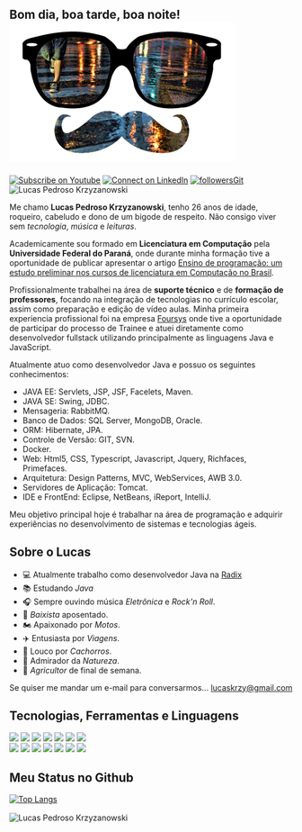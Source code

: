 ## Bom dia, boa tarde, boa noite! <img src="https://github.com/LucasKrzy/LucasKrzy/blob/main/bigode.gif?raw=true" size="10%">

[![Subscribe on Youtube](https://img.shields.io/badge/--youtube?label=Youtube&logo=Youtube&style=social)](https://www.youtube.com/channel/UC6ereSIzJmpzzcDB3TNfyRw/) [![Connect on LinkedIn](https://img.shields.io/badge/--linkedin?label=LinkedIn&logo=LinkedIn&style=social)](https://www.linkedin.com/in/lucas-krzyzanowski-44928b161/) [![followersGit](https://img.shields.io/github/followers/LucasKrzy?style=social)](https://github.com/LucasKrzy) <img src="https://komarev.com/ghpvc/?username=LucasKrzy&label=Profile%20views&color=0e75b6&style=social" alt="Lucas Pedroso Krzyzanowski" />


Me chamo **Lucas Pedroso Krzyzanowski**, tenho 26 anos de idade, roqueiro, cabeludo e dono de um bigode de respeito. Não consigo viver sem *tecnologia*, *música* e *leituras*.

Academicamente sou formado em **Licenciatura em Computação** pela **Universidade Federal do Paraná**, onde durante minha formação tive a oportunidade de publicar apresentar o artigo <a href="https://www.br-ie.org/pub/index.php/wcbie/article/view/8943">Ensino de programação: um estudo preliminar nos cursos de licenciatura em Computação no Brasil</a>.


Profissionalmente trabalhei na área de **suporte técnico** e de **formação de professores**, focando na integração de tecnologias no currículo escolar, assim como preparação e edição de vídeo aulas. Minha primeira experiencia profissional foi na empresa [Foursys](https://www.foursys.com.br) onde tive a oportunidade de participar do processo de Trainee e atuei diretamente como desenvolvedor fullstack utilizando principalmente as linguagens Java e JavaScript.

Atualmente atuo como desenvolvedor Java e possuo os seguintes conhecimentos:


- JAVA EE: Servlets, JSP, JSF, Facelets, Maven.
- JAVA SE: Swing, JDBC.
- Mensageria: RabbitMQ.
- Banco de Dados: SQL Server, MongoDB, Oracle.
- ORM: Hibernate, JPA.
- Controle de Versão: GIT, SVN.
- Docker.
- Web: Html5, CSS, Typescript, Javascript, Jquery, Richfaces, Primefaces.
- Arquitetura: Design Patterns, MVC, WebServices, AWB 3.0.
- Servidores de Aplicação: Tomcat.
- IDE e FrontEnd: Eclipse, NetBeans, iReport, IntelliJ.


Meu objetivo principal hoje é trabalhar na área de programação e adquirir experiências no desenvolvimento de sistemas e tecnologias ágeis. 
## Sobre o Lucas

- 💻 Atualmente trabalho como desenvolvedor Java na [Radix](https://www.radixeng.com.br/negocios/software) 
- 📚 Estudando *Java*
- 🎧 Sempre ouvindo música *Eletrônica* e *Rock'n Roll*.
- 🎸 *Baixista* aposentado.
- 🏍️ Apaixonado por *Motos*.
- ✈️ Entusiasta por *Viagens*.
- 🐶 Louco por *Cachorros*.
- 🌳 Admirador da *Natureza*.
- 🚜 *Agricultor* de final de semana. 


Se quiser me mandar um e-mail para conversarmos... [lucaskrzy@gmail.com](mailto:lucaskrzy@gmail.com)
## Tecnologias, Ferramentas e Linguagens

<code><img width="10%" src="https://www.vectorlogo.zone/logos/visualstudio_code/visualstudio_code-ar21.svg"></code> <code><img width="10%" src="https://www.vectorlogo.zone/logos/eclipse/eclipse-ar21.svg"></code> <code><img width="10%" src="https://www.vectorlogo.zone/logos/atom_io/atom_io-ar21.svg"></code> <code><img width="10%" src="https://www.vectorlogo.zone/logos/git-scm/git-scm-ar21.svg"></code> <code><img width="10%" src="https://www.vectorlogo.zone/logos/github/github-ar21.svg"></code> </code> <code><img width="10%" src="https://www.vectorlogo.zone/logos/java/java-ar21.svg"></code> <code><img width="10%" src="https://www.vectorlogo.zone/logos/javascript/javascript-ar21.svg"></code> <br/>
<code><img width="10%" src="https://www.vectorlogo.zone/logos/getbootstrap/getbootstrap-ar21.svg"></code> <code><img width="10%" src="https://www.vectorlogo.zone/logos/netlifyapp_watercss/netlifyapp_watercss-ar21.svg"></code> </code> <code><img width="10%" src="https://www.vectorlogo.zone/logos/w3_html5/w3_html5-ar21.svg"></code> <code><img width="10%" src="https://www.vectorlogo.zone/logos/mysql/mysql-ar21.svg"></code> <code><img width="10%" src="https://upload.wikimedia.org/wikipedia/de/a/aa/Heidisql_logo.svg"></code> <code><img width="10%" src="https://www.vectorlogo.zone/logos/hibernate/hibernate-ar21.svg"></code> </code> <code><img width="10%" src="https://www.vectorlogo.zone/logos/apache_tomcat/apache_tomcat-ar21.svg"></code>
## Meu Status no Github

[![Top Langs](https://github-readme-stats.vercel.app/api/top-langs/?username=LucasKrzy&layout=compact)](https://github.com/LucasKrzy)


<img align="center" src="https://github-readme-stats.vercel.app/api?username=LucasKrzy&show_icons=true&locale=en" alt="Lucas Pedroso Krzyzanowski" />

